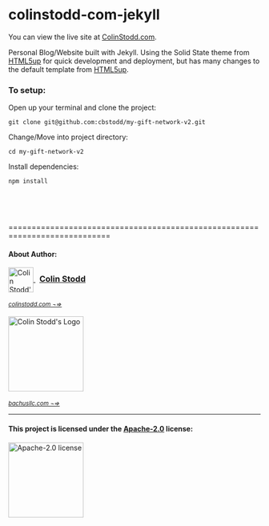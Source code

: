 # colinstodd-com-jekyll

You can view the live site at [ColinStodd.com](https://colinstodd.com/posts.html).

Personal Blog/Website built with Jekyll. Using the Solid State theme from [HTML5up](https://html5up.net/) for quick development and deployment, but has many changes to the default template from  [HTML5up](https://html5up.net/).

### To setup:

Open up your terminal and clone the project:

    git clone git@github.com:cbstodd/my-gift-network-v2.git


Change/Move into project directory:

    cd my-gift-network-v2


Install dependencies:

    npm install

<p>&nbsp;</p>
<p>&nbsp;</p>


============================================================================


#### About Author:

<div style="text-align:left;">
<a href="https://colinstodd.com" target="_blank" title="Visit ColinStod.com">
<img src="https://firebasestorage.googleapis.com/v0/b/colinstodd-com.appspot.com/o/images%2F2023%2Fcs-logo-white-decal-darkblue-text.png?alt=media&token=dea133ba-bb5c-4f7d-9e0f-f4cd2bbdac52" title="visit ColinStodd.com" alt="Colin Stodd's Logo" style="width:50px; max-width:50px; vertical-align:middle;" />
<h3 style="text-align:left; display:inline; margin-top:10px; padding:0.5rem">Colin Stodd</h3>
</a>
</div><br>
<a href="https://colinstodd.com" target="_blank" title="Visit ColinStod.com">
<small><i>colinstodd.com ¬=> </i></small>
</a>
<br />
<br />
<div style="text-align:left;">
<a href="https://colinstodd.com" target="_blank" title="Visit ColinStod.com">
<img src="https://firebasestorage.googleapis.com/v0/b/colinstodd-com.appspot.com/o/images%2F2023%2F750.png?alt=media&token=09413628-58ac-4531-a0d1-f31ebab5ea43" title="visit ColinStodd.com" alt="Colin Stodd's Logo" style="width:150px; max-width:150px; vertical-align:middle;" />

</a>
</div><br>
<a href="https://colinstodd.com" target="_blank" title="Visit ColinStod.com">
<small><i>bachusllc.com ¬=> </i></small>
</a>

-----

#### This project is licensed under the [Apache-2.0](http://www.apache.org/licenses/LICENSE-2.0.html) license:
<a href="http://www.apache.org/licenses/LICENSE-2.0.html" target="_blank" title="Apache-2.0 license">
<img src="https://th.bing.com/th/id/R.dbbb60ad98c26c49d0f9e7b5fe72d20f?rik=Ywy9a%2bxLDxwXFg&riu=http%3a%2f%2fwww.iddfestivalrotterdam.nl%2fmanual%2fimages%2ffeather.png&ehk=XDMzg5qLTHxjJB50E1OSJg51OgwvRZAcOi1v93Do3zg%3d&risl=&pid=ImgRaw&r=0" alt="Apache-2.0 license" style="width:150px;max-width:200px;" />
</a>

